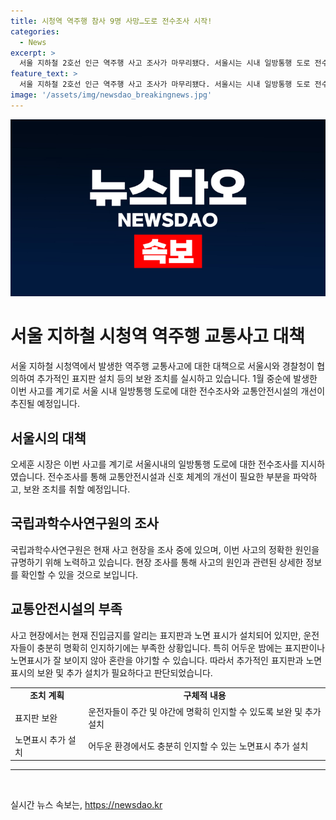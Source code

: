 ```yaml
---
title: 시청역 역주행 참사 9명 사망…도로 전수조사 시작!
categories:
  - News
excerpt: >
  서울 지하철 2호선 인근 역주행 사고 조사가 마무리됐다. 서울시는 시내 일방통행 도로 전수조사하고, 교통안전시설 개선한다. 시청역 역주행 차량 사고 후, 서울시장이 전수조사 지시했다. 서울경찰청과 협의해 신속 보완 계획을 세우고, 진입금지 표지판과 노면표시를 추가 설치한다. 사고 원인 미상이지만, 도로 복잡성과 야간 가시성 점검이 필요하다는 지적이 제기됐다.
feature_text: >
  서울 지하철 2호선 인근 역주행 사고 조사가 마무리됐다. 서울시는 시내 일방통행 도로 전수조사하고, 교통안전시설 개선한다. 시청역 역주행 차량 사고 후, 서울시장이 전수조사 지시했다. 서울경찰청과 협의해 신속 보완 계획을 세우고, 진입금지 표지판과 노면표시를 추가 설치한다. 사고 원인 미상이지만, 도로 복잡성과 야간 가시성 점검이 필요하다는 지적이 제기됐다.
image: '/assets/img/newsdao_breakingnews.jpg'
---
```


<p><img src="/assets/img/newsdao_breakingnews.jpg" alt="flaretime 속보" /></p>

<h1>서울 지하철 시청역 역주행 교통사고 대책</h1>

<p data-ke-size="size16">서울 지하철 시청역에서 발생한 역주행 교통사고에 대한 대책으로 서울시와 경찰청이 협의하여 추가적인 표지판 설치 등의 보완 조치를 실시하고 있습니다. 1월 중순에 발생한 이번 사고를 계기로 서울 시내 일방통행 도로에 대한 전수조사와 교통안전시설의 개선이 추진될 예정입니다.</p>

<h2 data-ke-size="size26">서울시의 대책</h2>

<p data-ke-size="size16">오세훈 시장은 이번 사고를 계기로 서울시내의 일방통행 도로에 대한 전수조사를 지시하였습니다. 전수조사를 통해 교통안전시설과 신호 체계의 개선이 필요한 부분을 파악하고, 보완 조치를 취할 예정입니다.</p>

<h2 data-ke-size="size26">국립과학수사연구원의 조사</h2>

<p data-ke-size="size16">국립과학수사연구원은 현재 사고 현장을 조사 중에 있으며, 이번 사고의 정확한 원인을 규명하기 위해 노력하고 있습니다. 현장 조사를 통해 사고의 원인과 관련된 상세한 정보를 확인할 수 있을 것으로 보입니다.</p>

<h2 data-ke-size="size26">교통안전시설의 부족</h2>

<p data-ke-size="size16">사고 현장에서는 현재 진입금지를 알리는 표지판과 노면 표시가 설치되어 있지만, 운전자들이 충분히 명확히 인지하기에는 부족한 상황입니다. 특히 어두운 밤에는 표지판이나 노면표시가 잘 보이지 않아 혼란을 야기할 수 있습니다. 따라서 추가적인 표지판과 노면표시의 보완 및 추가 설치가 필요하다고 판단되었습니다.</p>

<table>
    <tr>
        <td style="text-align: center; height: 17px;"><b>조치 계획</b></td>
        <td style="text-align: center; height: 17px;"><b>구체적 내용</b></td>
    </tr>
    <tr>
        <td style="text-align: left;">표지판 보완</td>
        <td style="text-align: left;">운전자들이 주간 및 야간에 명확히 인지할 수 있도록 보완 및 추가 설치</td>
    </tr>
    <tr>
        <td style="text-align: left;">노면표시 추가 설치</td>
        <td style="text-align: left;">어두운 환경에서도 충분히 인지할 수 있는 노면표시 추가 설치</td>
    </tr>
</table>

<hr>

<p data-ke-size="size16">&nbsp;</p>
실시간 뉴스 속보는, <a href="https://newsdao.kr" rel="dofollow">https://newsdao.kr</a>


